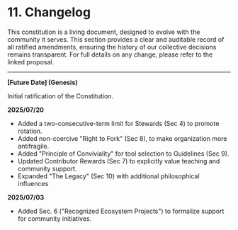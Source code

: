 # 11. Changelog

This constitution is a living document, designed to evolve with the community it serves. This section provides a clear and auditable record of all ratified amendments, ensuring the history of our collective decisions remains transparent. For full details on any change, please refer to the linked proposal.

---

**[Future Date] (Genesis)**

Initial ratification of the Constitution.

**2025/07/20**

* Added a two-consecutive-term limit for Stewards (Sec 4) to promote rotation.
* Added non-coercive "Right to Fork" (Sec 8), to make organization more antifragile.
* Added "Principle of Conviviality" for tool selection to Guidelines (Sec 9).
* Updated Contributor Rewards (Sec 7) to explicitly value teaching and community support.
* Expanded "The Legacy" (Sec 10) with additional philosophical influences

**2025/07/03**

* Added Sec. 6 ("Recognized Ecosystem Projects") to formalize support for community initiatives.
